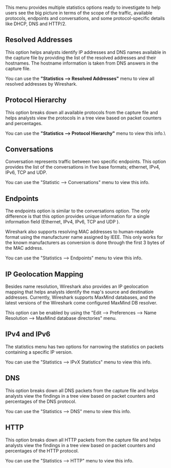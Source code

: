 This menu provides multiple statistics options ready to investigate to help users see the big picture in terms of the scope of the traffic, available protocols, endpoints and conversations, and some protocol-specific details like DHCP, DNS and HTTP/2.
## Resolved Addresses
This option helps analysts identify IP addresses and DNS names available in the capture file by providing the list of the resolved addresses and their hostnames. The hostname information is taken from DNS answers in the capture file.

You can use the **"Statistics --> Resolved Addresses"** menu to view all resolved addresses by Wireshark.
## Protocol Hierarchy
This option breaks down all available protocols from the capture file and helps analysts view the protocols in a tree view based on packet counters and percentages.

You can use the **"Statistics --> Protocol Hierarchy"** menu to view this info.\
## Conversations
Conversation represents traffic between two specific endpoints. This option provides the list of the conversations in five base formats; ethernet, IPv4, IPv6, TCP and UDP.

You can use the "Statistic --> Conversations" menu to view this info.
## Endpoints
The endpoints option is similar to the conversations option. The only difference is that this option provides unique information for a single information field (Ethernet, IPv4, IPv6, TCP and UDP ).

Wireshark also supports resolving MAC addresses to human-readable format using the manufacturer name assigned by IEEE. This only works for the known manufacturers as conversion is done through the first 3 bytes of the MAC address.

You can use the "Statistics --> Endpoints" menu to view this info.
## IP Geolocation Mapping
Besides name resolution, Wireshark also provides an IP geolocation mapping that helps analysts identify the map's source and destination addresses. Currently, Wireshark supports MaxMind databases, and the latest versions of the Wireshark come configured MaxMind DB resolver.

This option can be enabled by using the "Edit --> Preferences --> Name Resolution --> MaxMind database directories" menu.
## IPv4 and IPv6
The statistics menu has two options for narrowing the statistics on packets containing a specific IP version.

You can use the "Statistics --> IPvX Statistics" menu to view this info.
## DNS
This option breaks down all DNS packets from the capture file and helps analysts view the findings in a tree view based on packet counters and percentages of the DNS protocol.

You can use the "Statistics --> DNS" menu to view this info.
## HTTP
This option breaks down all HTTP packets from the capture file and helps analysts view the findings in a tree view based on packet counters and percentages of the HTTP protocol.

You can use the "Statistics --> HTTP" menu to view this info.